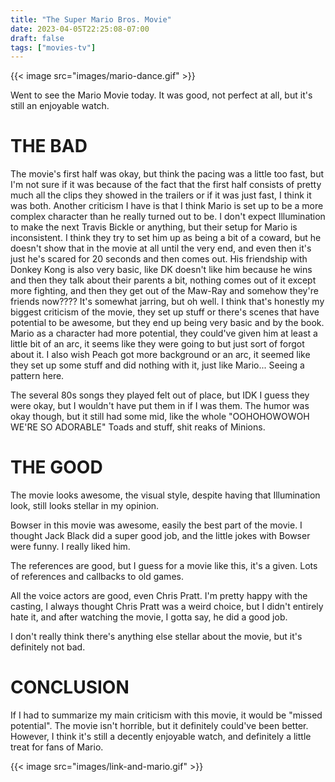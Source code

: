 ```yaml
---
title: "The Super Mario Bros. Movie"
date: 2023-04-05T22:25:08-07:00
draft: false
tags: ["movies-tv"]
---
```


{{< image src="images/mario-dance.gif" >}}

Went to see the Mario Movie today. It was good, not perfect at all, but it's still an enjoyable watch. 		

# THE BAD

The movie's first half was okay, but think the pacing was a little too fast, but I'm not sure if it was because of the fact that the first half consists of pretty much all the clips they showed in the trailers or if it was just fast, I think it was both. Another criticism I have is that I think Mario is set up to be a more complex character than he really turned out to be. I don't expect Illumination to make the next Travis Bickle or anything, but their setup for Mario is inconsistent. I think they try to set him up as being a bit of a coward, but he doesn't show that in the movie at all until the very end, and even then it's just he's scared for 20 seconds and then comes out. His friendship with Donkey Kong is also very basic, like DK doesn't like him because he wins and then they talk about their parents a bit, nothing comes out of it except more fighting, and then they get out of the Maw-Ray and somehow they're friends now???? It's somewhat jarring, but oh well. I think that's honestly my biggest criticism of the movie, they set up stuff or there's scenes that have potential to be awesome, but they end up being very basic and by the book. Mario as a character had more potential, they could've given him at least a little bit of an arc, it seems like they were going to but just sort of forgot about it. I also wish Peach got more background or an arc, it seemed like they set up some stuff and did nothing with it, just like Mario... Seeing a pattern here.

The several 80s songs they played felt out of place, but IDK I guess they were okay, but I wouldn't have put them in if I was them. The humor was okay though, but it still had some mid, like the whole "OOHOHOWOWOH WE'RE SO ADORABLE" Toads and stuff, shit reaks of Minions.

# THE GOOD

The movie looks awesome, the visual style, despite having that Illumination look, still looks stellar in my opinion.		

Bowser in this movie was awesome, easily the best part of the movie. I thought Jack Black did a super good job, and the little jokes with Bowser were funny. I really liked him.

The references are good, but I guess for a movie like this, it's a given. Lots of references and callbacks to old games.

All the voice actors are good, even Chris Pratt. I'm pretty happy with the casting, I always thought Chris Pratt was a weird choice, but I didn't entirely hate it, and after watching the movie, I gotta say, he did a good job.

I don't really think there's anything else stellar about the movie, but it's definitely not bad. 			

# CONCLUSION

If I had to summarize my main criticism with this movie, it would be "missed potential". The movie isn't horrible, but it definitely could've been better. However, I think it's still a decently enjoyable watch, and definitely a little treat for fans of Mario. 

{{< image src="images/link-and-mario.gif" >}}